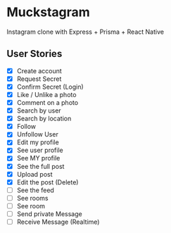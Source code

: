 # Muckstagram
Instagram clone with Express + Prisma + React Native

## User Stories

- [x] Create account
- [x] Request Secret
- [x] Confirm Secret (Login)
- [x] Like / Unlike a photo
- [x] Comment on a photo
- [x] Search by user
- [x] Search by location
- [x] Follow
- [x] Unfollow User
- [x] Edit my profile
- [x] See user profile
- [x] See MY profile
- [x] See the full post
- [x] Upload post
- [x] Edit the post (Delete)
- [ ] See the feed
- [ ] See rooms
- [ ] See room
- [ ] Send private Message
- [ ] Receive Message (Realtime)